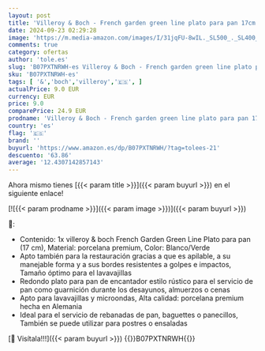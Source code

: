 ```yaml
---
layout: post
title: 'Villeroy & Boch - French garden green line plato para pan 17cm.'
date: 2024-09-23 02:29:28
image: 'https://m.media-amazon.com/images/I/31jqFU-8wIL._SL500_._SL400_.jpg'
comments: true
category: ofertas
author: 'tole.es'
slug: 'B07PXTNRWH-es Villeroy & Boch - French garden green line plato para pan...'
sku: 'B07PXTNRWH-es'
tags: [ '&','boch','villeroy','🇪🇸', ]
actualPrice: 9.0 EUR
currency: EUR
price: 9.0
comparePrice: 24.9 EUR
prodname: 'Villeroy & Boch - French garden green line plato para pan 17cm.'
country: 'es'
flag: '🇪🇸'
brand: ''
buyurl: 'https://www.amazon.es/dp/B07PXTNRWH/?tag=tolees-21'
descuento: '63.86'
average: '12.4307142857143'
---
```


Ahora mismo tienes [{{< param title >}}]({{< param buyurl >}}) en el siguiente enlace!

[![{{< param prodname >}}]({{< param image >}})]({{< param buyurl >}})

🔎:

- Contenido: 1x villeroy & boch French Garden Green Line Plato para pan (17 cm), Material: porcelana premium, Color: Blanco/Verde
- Apto también para la restauración gracias a que es apilable, a su manejable forma y a sus bordes resistentes a golpes e impactos, Tamaño óptimo para el lavavajillas
- Redondo plato para pan de encantador estilo rústico para el servicio de pan como guarnición durante los desayunos, almuerzos o cenas
- Apto para lavavajillas y microondas, Alta calidad: porcelana premium hecha en Alemania
- Ideal para el servicio de rebanadas de pan, baguettes o panecillos, También se puede utilizar para postres o ensaladas

[🛒 Visítala!!!]({{< param buyurl >}})
{{<world>}}B07PXTNRWH{{</world>}}
